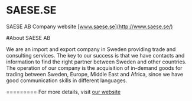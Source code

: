 SAESE.SE
====================

SAESE AB Company website [www.saese.se](http://www.saese.se/)

#About SAESE AB

We are an import and export company in Sweden providing trade and consulting services. The key to our success is that we have contacts and information to find the right partner between Sweden and other countries. The operation of our company is the acquisition of in-demand goods for trading between Sweden, Europe, Middle East and Africa, since we have good communication skills in different languages.

=========
For more details, visit [our website](http://www.saese.se/)
